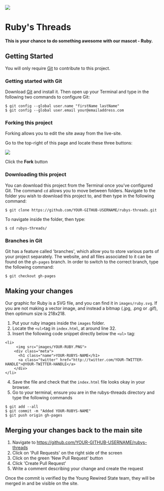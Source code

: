![](http://i.imgur.com/EjqIvTb.png)

# Ruby's Threads

**This is your chance to do something awesome with our mascot - Ruby.**

## Getting Started

You will only require [Git](http://git-scm.com/downloads) to contribute to this project. 

### Getting started with Git

Download [Git](http://git-scm.com/downloads) and install it. Then open up your Terminal and type in the following two commands to configure Git:

```
$ git config --global user.name "firstName lastName"
$ git config --global user.email your@emailaddress.com
```

### Forking this project

Forking allows you to edit the site away from the live-site. 

Go to the top-right of this page and locate these three buttons:

![](http://i.imgur.com/pVixcO1.png)

Click the **Fork** button

### Downloading this project

You can download this project from the Terminal once you've configured Git. The command `cd` allows you to move between folders. Navigate to the folder you wish to download this project to, and then type in the following command:

`$ git clone https://github.com/YOUR-GITHUB-USERNAME/rubys-threads.git`

To navigate inside the folder, then type:

`$ cd rubys-threads/`

### Branches in Git 

Git has a feature called 'branches', which allow you to store various parts of your project separately. The website, and all files associated to it can be found on the `gh-pages` branch. In order to switch to the correct branch, type the following command: 

`$ git checkout gh-pages`

## Making your changes

Our graphic for Ruby is a SVG file, and you can find it in `images/ruby.svg`. If you are not making a vector image, and instead a bitmap (.jpg, .png or .gif), then optimum size is 218x218. 

 1. Put your ruby images inside the `images` folder. 
 2. Locate the `<ul>`tag in `index.html`, at around line 32.
 3. Insert the following code snippet directly below the `<ul>` tag:
 
 ```
<li>
      <img src="images/YOUR-RUBY.PNG">
     <div class="meta">
       <h1 class="name">YOUR-RUBYS-NAME</h1>
       <a class="twitter" href="http://twitter.com/YOUR-TWITTER-HANDLE">@YOUR-TWITTER-HANDLE</a>
     </div>
</li>
 ```

 4. Save the file and check that the `index.html` file looks okay in your browser. 
 5. Go to your terminal, ensure you are in the rubys-threads directory and type the following commands

```
$ git add --all
$ git commit -m "Added YOUR-RUBYS-NAME"
$ git push origin gh-pages
```

## Merging your changes back to the main site

 1. Navigate to https://github.com/YOUR-GITHUB-USERNAME/rubys-threads
 2. Click on 'Pull Requests' on the right side of the screen
 3. Click on the green 'New Pull Request' button
 4. Click 'Create Pull Request'
 5. Write a comment describing your change and create the request

Once the commit is verified by the Young Rewired State team, they will be merged in and be visible on the site. 
